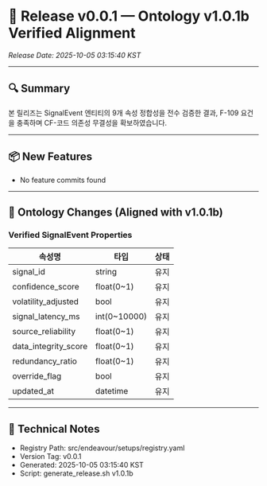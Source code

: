 # 🚀 Release v0.0.1 — Ontology v1.0.1b Verified Alignment
_Release Date: 2025-10-05 03:15:40 KST_

---

## 🔍 Summary
본 릴리즈는 SignalEvent 엔티티의 9개 속성 정합성을 전수 검증한 결과,
F-109 요건을 충족하며 CF-코드 의존성 무결성을 확보하였습니다.

---

## 📦 New Features
- No feature commits found

---

## 🧩 Ontology Changes (Aligned with v1.0.1b)
### Verified SignalEvent Properties
| 속성명 | 타입 | 상태 |
|--------|------|------|
| signal_id | string | 유지 |
| confidence_score | float(0~1) | 유지 |
| volatility_adjusted | bool | 유지 |
| signal_latency_ms | int(0~10000) | 유지 |
| source_reliability | float(0~1) | 유지 |
| data_integrity_score | float(0~1) | 유지 |
| redundancy_ratio | float(0~1) | 유지 |
| override_flag | bool | 유지 |
| updated_at | datetime | 유지 |

---

## 🧠 Technical Notes
- Registry Path: src/endeavour/setups/registry.yaml
- Version Tag: v0.0.1
- Generated: 2025-10-05 03:15:40 KST
- Script: generate_release.sh v1.0.1b

